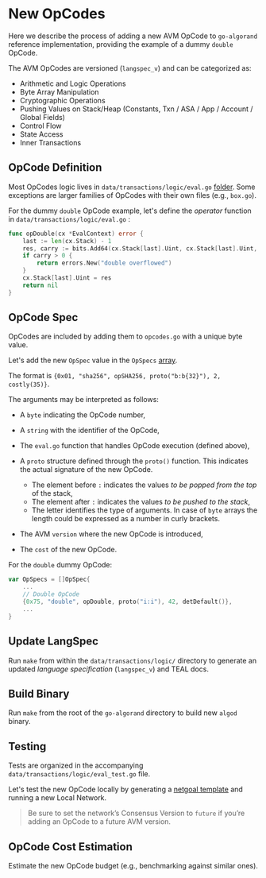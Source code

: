 # New OpCodes

Here we describe the process of adding a new AVM OpCode to `go-algorand` reference
implementation, providing the example of a dummy `double` OpCode.

The AVM OpCodes are versioned (`langspec_v`) and can be categorized as:

- Arithmetic and Logic Operations
- Byte Array Manipulation
- Cryptographic Operations
- Pushing Values on Stack/Heap (Constants, Txn / ASA / App / Account / Global Fields)
- Control Flow
- State Access
- Inner Transactions

## OpCode Definition

Most OpCodes logic lives in `data/transactions/logic/eval.go` [folder](https://github.com/algorand/go-algorand/blob/34deef26be34aebbdd7221dd2c55181e6f584bd2/data/transactions/logic/eval.go).
Some exceptions are larger families of OpCodes with their own files (e.g., `box.go`).

For the dummy `double` OpCode example, let's define the _operator_ function in
`data/transactions/logic/eval.go` :

```go
func opDouble(cx *EvalContext) error {
    last := len(cx.Stack) - 1
    res, carry := bits.Add64(cx.Stack[last].Uint, cx.Stack[last].Uint, 0)
    if carry > 0 {
        return errors.New("double overflowed")
    }
    cx.Stack[last].Uint = res
    return nil
}
```

## OpCode Spec

OpCodes are included by adding them to `opcodes.go` with a unique byte value.

Let's add the new `OpSpec` value in the `OpSpecs` [array](https://github.com/algorand/go-algorand/blob/b7b3e5e3c9a83cbd6bd038f4f1856039d941b958/data/transactions/logic/opcodes.go#L492).

The format is `{0x01, "sha256", opSHA256, proto("b:b{32}"), 2, costly(35)}`.

The arguments may be interpreted as follows:

- A `byte` indicating the OpCode number,

- A `string` with the identifier of the OpCode,

- The `eval.go` function that handles OpCode execution (defined above),

- A `proto` structure defined through the `proto()` function. This indicates the
actual signature of the new OpCode.
  - The element before `:` indicates the values _to be popped from the top_ of the stack,
  - The element after `:` indicates the values _to be pushed to the stack_,
  - The letter identifies the type of arguments. In case of `byte` arrays the length
  could be expressed as a number in curly brackets.

- The AVM `version` where the new OpCode is introduced,

- The `cost` of the new OpCode.

For the `double` dummy OpCode:

```go
var OpSpecs = []OpSpec{
    ...
    // Double OpCode
    {0x75, "double", opDouble, proto("i:i"), 42, detDefault()},
    ...
}
```

## Update LangSpec

Run `make` from within the `data/transactions/logic/` directory to generate an updated
_language specification_ (`langspec_v`) and TEAL docs.

## Build Binary

Run `make` from the root of the `go-algorand` directory to build new `algod` binary.

## Testing

Tests are organized in the accompanying `data/transactions/logic/eval_test.go` file.

Let's test the new OpCode locally by generating a [netgoal template](https://github.com/algorand/go-algorand/tree/13e66ff9ba5073637f69f9dd4e5572f19b77e38c/cmd/netgoal)
and running a new Local Network.

> Be sure to set the network’s Consensus Version to `future` if you’re adding an
> OpCode to a future AVM version.

## OpCode Cost Estimation

Estimate the new OpCode budget (e.g., benchmarking against similar ones).
